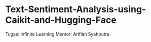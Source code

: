 # Text-Sentiment-Analysis-using-Caikit-and-Hugging-Face
Tugas: Infinite Learning 
Mentor: Arifian Syahputra
